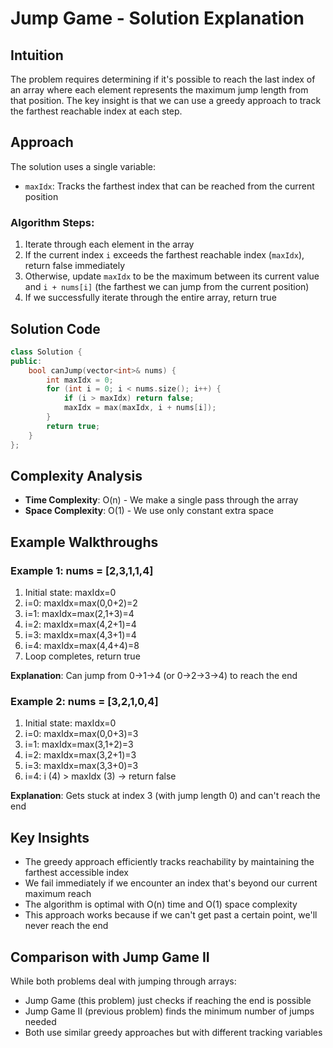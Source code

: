 # Jump Game - Solution Explanation

## Intuition
The problem requires determining if it's possible to reach the last index of an array where each element represents the maximum jump length from that position. The key insight is that we can use a greedy approach to track the farthest reachable index at each step.

## Approach
The solution uses a single variable:
- `maxIdx`: Tracks the farthest index that can be reached from the current position

### Algorithm Steps:
1. Iterate through each element in the array
2. If the current index `i` exceeds the farthest reachable index (`maxIdx`), return false immediately
3. Otherwise, update `maxIdx` to be the maximum between its current value and `i + nums[i]` (the farthest we can jump from the current position)
4. If we successfully iterate through the entire array, return true

## Solution Code
```cpp
class Solution {
public:
    bool canJump(vector<int>& nums) {
        int maxIdx = 0;
        for (int i = 0; i < nums.size(); i++) {
            if (i > maxIdx) return false;
            maxIdx = max(maxIdx, i + nums[i]);
        }
        return true;
    }
};
```

## Complexity Analysis
- **Time Complexity**: O(n) - We make a single pass through the array
- **Space Complexity**: O(1) - We use only constant extra space

## Example Walkthroughs

### Example 1: nums = [2,3,1,1,4]
1. Initial state: maxIdx=0
2. i=0: maxIdx=max(0,0+2)=2
3. i=1: maxIdx=max(2,1+3)=4
4. i=2: maxIdx=max(4,2+1)=4
5. i=3: maxIdx=max(4,3+1)=4
6. i=4: maxIdx=max(4,4+4)=8
7. Loop completes, return true

**Explanation**: Can jump from 0→1→4 (or 0→2→3→4) to reach the end

### Example 2: nums = [3,2,1,0,4]
1. Initial state: maxIdx=0
2. i=0: maxIdx=max(0,0+3)=3
3. i=1: maxIdx=max(3,1+2)=3
4. i=2: maxIdx=max(3,2+1)=3
5. i=3: maxIdx=max(3,3+0)=3
6. i=4: i (4) > maxIdx (3) → return false

**Explanation**: Gets stuck at index 3 (with jump length 0) and can't reach the end

## Key Insights
- The greedy approach efficiently tracks reachability by maintaining the farthest accessible index
- We fail immediately if we encounter an index that's beyond our current maximum reach
- The algorithm is optimal with O(n) time and O(1) space complexity
- This approach works because if we can't get past a certain point, we'll never reach the end

## Comparison with Jump Game II
While both problems deal with jumping through arrays:
- Jump Game (this problem) just checks if reaching the end is possible
- Jump Game II (previous problem) finds the minimum number of jumps needed
- Both use similar greedy approaches but with different tracking variables